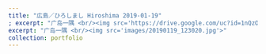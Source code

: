 ```yaml
---
title: "広島／ひろしまし Hiroshima 2019-01-19"
; excerpt: "广岛一隅 <br/><img src='https://drive.google.com/uc?id=1nQzOcckgmwjdB_Dgm_Dw3OL1lkaoTj_1&export=download'>"
excerpt: "广岛一隅 <br/><img src='images/20190119_123020.jpg'>"
collection: portfolio
---
```

